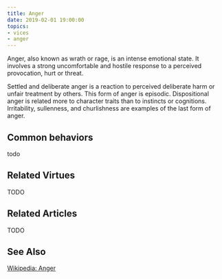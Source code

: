 ```yaml
---
title: Anger
date: 2019-02-01 19:00:00
topics: 
- vices
- anger
---
```


Anger, also known as wrath or rage, is an intense emotional state.
It involves a strong uncomfortable and hostile response to a perceived
provocation, hurt or threat.

Settled and deliberate anger is a reaction to perceived deliberate harm or
unfair treatment by others. This form of anger is episodic. Dispositional anger
is related more to character traits than to instincts or cognitions.
Irritability, sullenness, and churlishness are examples of the last form of
anger.

## Common behaviors
todo

## Related Virtues
TODO

## Related Articles
TODO

## See Also
[Wikipedia: Anger](https://en.wikipedia.org/wiki/anger)
